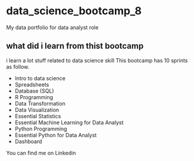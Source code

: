 # data_science_bootcamp_8
My data portfolio for data analyst role

## what did i learn from thist bootcamp

i learn a lot stuff related to data science skill This bootcamp has 10 sprints as follow.

- Intro to data science
- Spreadsheets
- Database (SQL)
- R Programming
- Data Transformation
- Data Visualization
- Essential Statistics
- Essential Machine Learning for Data Analyst
- Python Programming
- Essential Python for Data Analyst
- Dashboard

You can find me on Linkedin

